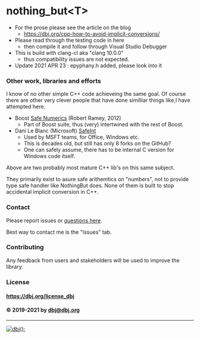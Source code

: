 # nothing_but&lt;T&gt;


- For the prose please see the article on the blog
  - https://dbj.org/cpp-how-to-avoid-implicit-conversions/
- Please read through the testing code in here
  - then compile it and follow through Visual Studio Debugger
- This is build with clang-cl aka "clang 10.0.0"
  - thus compatibility issues are not expected.
- Update 2021 APR 23 : epyphany.h added, please look into it


### Other work, libraries and efforts

I know of no other simple C++ code achieveing the same goal.
Of course there are other very clever people that have done similliar things like,I have attempted here.

- Boost [Safe Numerics](https://github.com/boostorg/safe_numerics/tree/develop/include/boost/safe_numerics) (Robert Ramey, 2012)
    - Part of Boost suite, thus (very) intertwined with the rest of Boost.
- Dani Le Blanc (Microsoft) [SafeInt](https://github.com/dcleblanc/SafeInt)
    - Used by MSFT teams, for Office, Windows etc.
    - This is decades old, but still has only 8 forks on the GitHub?
    - One can safely assume, there has to be internal C version for Windows code itself.

Above are two probably most mature C++ lib's on this same subject.

They primarily exist to asure safe arithemtics on "numbers", not to provide type safe handler like NothingBut<T> does.
None of them is built to stop accidental implicit conversion in C++.

### Contact
Please report issues or [questions here](https://github.com/dbj-systems/dbj-laboratorium/issues).
 
Best way to contact me is the "Issues" tab.
### Contributing
Any feedback from users and stakeholders will be used to improve the library.
### License
#### https://dbj.org/license_dbj
#### &copy; 2019-2021 by dbj@dbj.org
---------
[![dbj();](http://dbj.org/wp-content/uploads/2015/12/cropped-dbj-icon-e1486129719897.jpg)](http://www.dbj.org "dbj")  
